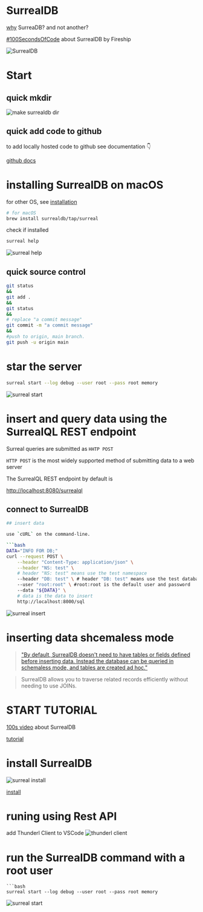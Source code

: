 # SurrealDB

[why](https://surrealdb.com/why) SurreaDB? and not another?

[#100SecondsOfCode](https://www.youtube.com/watch?v=C7WFwgDRStM) about SurrealDB by Fireship

![SurrealDB](images/intro.png)

# Start

<!-- ===================== -->
<!-- quick mkdir           -->
<!-- ===================== -->

## quick mkdir

![make surrealdb dir](images/mkdir.png)

<!-- ===================== -->
<!-- quick add locally
 hosted code to github     -->
<!-- ===================== -->

## quick add code to github

to add locally hosted code to github see documentation
👇

[github docs](https://docs.github.com/en/get-started/importing-your-projects-to-github/importing-source-code-to-github/adding-locally-hosted-code-to-github)

<!-- ===================== -->
<!-- install surreal====== -->
<!-- ===================== -->

# installing SurrealDB on macOS

for other OS, see [installation](https://surrealdb.com/docs/start/installation)

```bash
# for macOS
brew install surrealdb/tap/surreal
```

check if installed

```bash
surreal help
```

![surreal help](images/installok.png)

## quick source control

```bash
git status
&&
git add .
&&
git status
&&
# replace "a commit message"
git commit -m "a commit message"
&&
#push to origin, main branch.
git push -u origin main
```

# star the server

```bash
surreal start --log debug --user root --pass root memory
```

![surreal start](images/start.png)

# insert and query data using the SurrealQL REST endpoint

Surreal queries are submitted as `HHTP POST`

`HTTP POST` is the most widely supported method of submitting data to a web server

The SurrealQL REST endpoint by default is

[http://localhost:8080/surrealql
](http://localhost:8080/surrealql)

## connect to SurrealDB

````bash
## insert data

use `cURL` on the command-line.

```bash
DATA="INFO FOR DB;"
curl --request POST \
	--header "Content-Type: application/json" \
	--header "NS: test" \
    # header "NS: test" means use the test namespace
	--header "DB: test" \ # header "DB: test" means use the test database
	--user "root:root" \ #root:root is the default user and password
	--data "${DATA}" \
    # data is the data to insert
	http://localhost:8000/sql
````

![surreal insert](images/insertdata.png)

# inserting data shcemaless mode

> ["By default, SurrealDB doesn't need to have tables or fields defined before inserting data. Instead the database can be queried in schemaless mode, and tables are created ad hoc."](https://surrealdb.com/docs/start#inserting-data)

> SurrealDB allows you to traverse related records efficiently without needing to use JOINs.

# START TUTORIAL

[100s video](https://www.youtube.com/watch?v=C7WFwgDRStM) about SurrealDB

[tutorial](https://www.youtube.com/watch?v=LCAIkx1p1k0)

# install SurrealDB

![surreal install](images/install.png)

[install](https://surrealdb.com/install)

# runing using Rest API

add Thunderl Client to VSCode
![thunderl client](images/thunderclient.png)

# run the SurrealDB command with a root user

    ```bash
    surreal start --log debug --user root --pass root memory

![surreal start](images/startsurreal.png)
